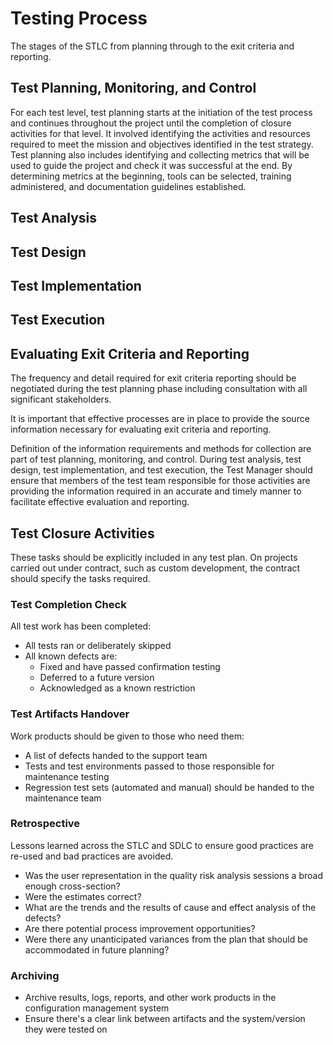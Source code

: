 # Testing Process

The stages of the STLC from planning through to the exit criteria and reporting.

## Test Planning, Monitoring, and Control

For each test level, test planning starts at the initiation of the test process and continues throughout the project until the completion of closure activities for that level. It involved identifying the activities and resources required to meet the mission and objectives identified in the test strategy. Test planning also includes identifying and collecting metrics that will be used to guide the project and check it was successful at the end. By determining metrics at the beginning, tools can be selected, training administered, and documentation guidelines established.

## Test Analysis

## Test Design

## Test Implementation

## Test Execution

## Evaluating Exit Criteria and Reporting

The frequency and detail required for exit criteria reporting should be negotiated during the test planning phase including consultation with all significant stakeholders. 

It is important that effective processes are in place to provide the source information necessary for evaluating exit criteria and reporting. 

Definition of the information requirements and methods for collection are part of test planning, monitoring, and control. During test analysis, test design, test implementation, and test execution, the Test Manager should ensure that members of the test team responsible for those activities are providing the information required in an accurate and timely manner to facilitate effective evaluation and reporting. 

## Test Closure Activities

These tasks should be explicitly included in any test plan. On projects carried out under contract, such as custom development, the contract should specify the tasks required. 

### Test Completion Check

All test work has been completed:
* All tests ran or deliberately skipped
* All known defects are:
  * Fixed and have passed confirmation testing
  * Deferred to a future version
  * Acknowledged as a known restriction
  
### Test Artifacts Handover

Work products should be given to those who need them:
* A list of defects handed to the support team
* Tests and test environments passed to those responsible for maintenance testing
* Regression test sets (automated and manual) should be handed to the maintenance team

### Retrospective

Lessons learned across the STLC and SDLC to ensure good practices are re-used and bad practices are avoided. 
* Was the user representation in the quality risk analysis sessions a broad enough cross-section?
* Were the estimates correct?
* What are the trends and the results of cause and effect analysis of the defects?
* Are there potential process improvement opportunities?
* Were there any unanticipated variances from the plan that should be accommodated in future planning?

### Archiving

* Archive results, logs, reports, and other work products in the configuration management system
* Ensure there's a clear link between artifacts and the system/version they were tested on